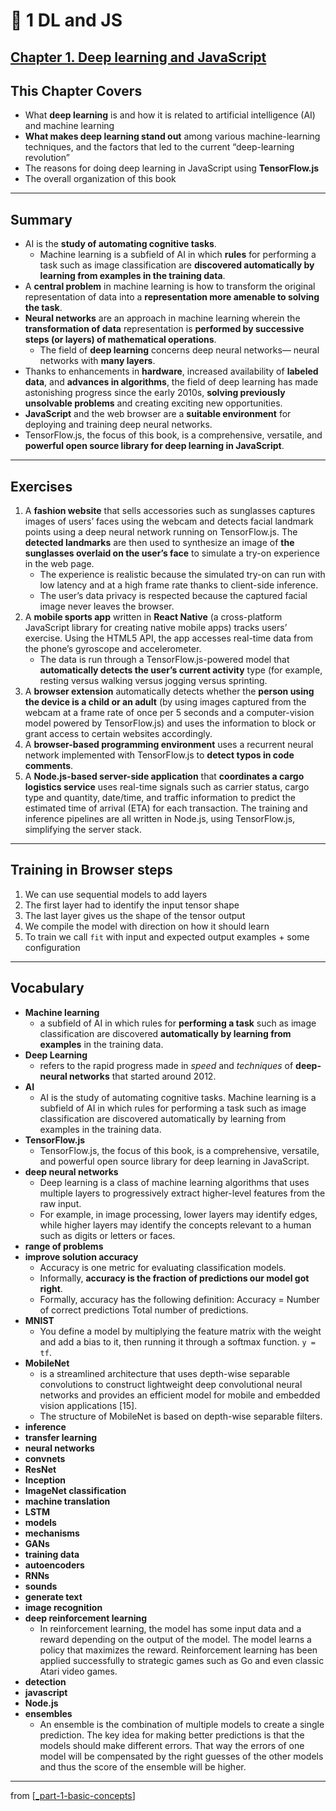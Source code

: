 # 🌱 1 DL and JS

## [**Chapter 1.** Deep learning and JavaScript](https://livebook.manning.com/book/deep-learning-with-javascript/chapter-1/)

## This Chapter Covers

- What **deep learning** is and how it is related to artificial intelligence (AI) and machine learning
- **What makes deep learning stand out** among various machine-learning techniques, and the factors that led to the current “deep-learning revolution”
- The reasons for doing deep learning in JavaScript using **TensorFlow.js**
- The overall organization of this book

---

## **Summary**

- AI is the **study of automating cognitive tasks**.
  - Machine learning is a subfield of AI in which **rules** for performing a task such as image classification are **discovered automatically by learning from examples in the training data**.
- A **central problem** in machine learning is how to transform the original representation of data into a **representation more amenable to solving the task**.
- **Neural networks** are an approach in machine learning wherein the **transformation of data** representation is **performed by successive steps (or layers) of mathematical operations**.
  - The field of **deep learning** concerns deep neural networks— neural networks with **many layers**.
- Thanks to enhancements in **hardware**, increased availability of **labeled data**, and **advances in algorithms**, the field of deep learning has made astonishing progress since the early 2010s, **solving previously unsolvable problems** and creating exciting new opportunities.
- **JavaScript** and the web browser are a **suitable environment** for deploying and training deep neural networks.
- TensorFlow.js, the focus of this book, is a comprehensive, versatile, and **powerful open source library for deep learning in JavaScript**.

---

## Exercises

1. A **fashion website** that sells accessories such as sunglasses captures images of users’ faces using the webcam and detects facial landmark points using a deep neural network running on TensorFlow.js. The **detected landmarks** are then used to synthesize an image of **the sunglasses overlaid on the user’s face** to simulate a try-on experience in the web page.
   - The experience is realistic because the simulated try-on can run with low latency and at a high frame rate thanks to client-side inference.
   - The user’s data privacy is respected because the captured facial image never leaves the browser.
2. A **mobile sports app** written in **React Native** (a cross-platform JavaScript library for creating native mobile apps) tracks users’ exercise. Using the HTML5 API, the app accesses real-time data from the phone’s gyroscope and accelerometer.
   - The data is run through a TensorFlow.js-powered model that **automatically detects the user’s current activity** type (for example, resting versus walking versus jogging versus sprinting.
3. A **browser extension** automatically detects whether the **person using the device is a child or an adult** (by using images captured from the webcam at a frame rate of once per 5 seconds and a computer-vision model powered by TensorFlow.js) and uses the information to block or grant access to certain websites accordingly.
4. A **browser-based programming environment** uses a recurrent neural network implemented with TensorFlow.js to **detect typos in code comments**.
5. A **Node.js-based server-side application** that **coordinates a cargo logistics service** uses real-time signals such as carrier status, cargo type and quantity, date/time, and traffic information to predict the estimated time of arrival (ETA) for each transaction. The training and inference pipelines are all written in Node.js, using TensorFlow.js, simplifying the server stack.

---

## Training in Browser steps

1. We can use sequential models to add layers
2. The first layer had to identify the input tensor shape
3. The last layer gives us the shape of the tensor output
4. We compile the model with direction on how it should learn
5. To train we call `fit` with input and expected output examples + some configuration

---

## **Vocabulary**

- <b>Machine learning</b>
  - a subfield of AI in which rules for **performing a task** such as image classification are discovered **automatically by learning from examples** in the training data.
- <b>Deep Learning</b>
  - refers to the rapid progress made in _speed_ and _techniques_ of **deep-neural networks** that started around 2012.
- <b>AI</b>
  - AI is the study of automating cognitive tasks. Machine learning is a subfield of AI in which rules for performing a task such as image classification are discovered automatically by learning from examples in the training data.
- <b>TensorFlow.js</b>
  - TensorFlow.js, the focus of this book, is a comprehensive, versatile, and powerful open source library for deep learning in JavaScript.
- <b>deep neural networks</b>
  - Deep learning is a class of machine learning algorithms that uses multiple layers to progressively extract higher-level features from the raw input.
  - For example, in image processing, lower layers may identify edges, while higher layers may identify the concepts relevant to a human such as digits or letters or faces.
- <b>range of problems</b>
- <b>improve solution accuracy</b>
  - Accuracy is one metric for evaluating classification models.
  - Informally, **accuracy is the fraction of predictions our model got right**.
  - Formally, accuracy has the following definition: Accuracy = Number of correct predictions Total number of predictions.
- <b>MNIST</b>
  - You define a model by multiplying the feature matrix with the weight and add a bias to it, then running it through a softmax function. `y = tf`.
- <b>MobileNet</b>
  - is a streamlined architecture that uses depth-wise separable convolutions to construct lightweight deep convolutional neural networks and provides an efficient model for mobile and embedded vision applications [15].
  - The structure of MobileNet is based on depth-wise separable filters.
- <b>inference</b>
- <b>transfer learning</b>
- <b>neural networks</b>
- <b>convnets</b>
- <b>ResNet</b>
- <b>Inception</b>
- <b>ImageNet classification</b>
- <b>machine translation</b>
- <b>LSTM</b>
- <b>models</b>
- <b>mechanisms</b>
- <b>GANs</b>
- <b>training data</b>
- <b>autoencoders</b>
- <b>RNNs</b>
- <b>sounds</b>
- <b>generate text</b>
- <b>image recognition</b>
- <b>deep reinforcement learning</b>
  - In reinforcement learning, the model has some input data and a reward depending on the output of the model. The model learns a policy that maximizes the reward. Reinforcement learning has been applied successfully to strategic games such as Go and even classic Atari video games.
- <b>detection</b>
- <b>javascript</b>
- <b>Node.js</b>
- <b>ensembles</b>
  - An ensemble is the combination of multiple models to create a single prediction. The key idea for making better predictions is that the models should make different errors. That way the errors of one model will be compensated by the right guesses of the other models and thus the score of the ensemble will be higher.

<link rel="stylesheet" type="text/css" media="all" href="../../../assets/css/custom.css" />

---

from [[_part-1-basic-concepts]]

[//begin]: # "Autogenerated link references for markdown compatibility"
[_part-1-basic-concepts]: ../_part-1-basic-concepts.md "🌱 Part 1 Basic concepts"
[//end]: # "Autogenerated link references"

